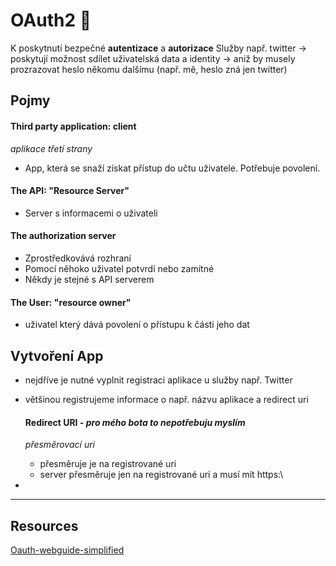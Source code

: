 # OAuth2 🔐

K poskytnutí bezpečné __autentizace__ a __autorizace__
Služby např. twitter -> poskytují možnost sdílet uživatelská data a identity -> aniž by musely prozrazovat heslo někomu
dalšímu (např. mě, heslo zná jen twitter) 

## Pojmy

#### Third party application: client
_aplikace třetí strany_

- App, která se snaží získat přístup do učtu uživatele. Potřebuje povolení. 

#### The API: "Resource Server"

- Server s informacemi o uživateli

#### The authorization server
 
- Zprostředkovává rozhraní
- Pomocí něhoko uživatel potvrdí nebo zamítné
- Někdy je stejné s API serverem

#### The User: "resource owner"
- uživatel který dává povolení o přístupu k části jeho dat
  

## Vytvoření App

- nejdříve je nutné vyplnit registraci aplikace u služby např. Twitter
- většinou registrujeme informace o např. názvu aplikace a redirect uri

	#### Redirect URI - _pro mého bota to nepotřebuju myslím_
	_přesměrovací uri_
	- přesměruje je na registrované uri
	- server přesměruje jen na registrované uri a musí mít https:\\  
- 

---

## Resources
[Oauth-webguide-simplified](https://aaronparecki.com/oauth-2-simplified/#roles)
